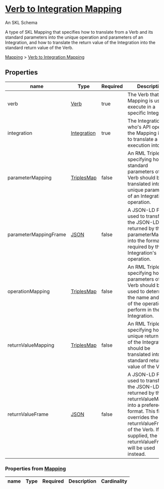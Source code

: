 <!--- This is an autogenerated file -->
# [Verb to Integration Mapping](../../../schemas/core/verb-integration-mapping)

An SKL Schema

A type of SKL Mapping that specifies how to translate from a Verb and its standard parameters into the unique operation and parameters of an Integration, and how to translate the return value of the Integration into the standard return value of the Verb.

[Mapping](../../../schemas/core/mapping) > [Verb to Integration Mapping](../../../schemas/core/verb-integration-mapping)

## Properties

| name | Type | Required | Description | Cardinality |
| ---- | ---- | ---- | ----------- | ---- |
| verb | [Verb](../../../schemas/core/verb) | true | The Verb that the Mapping is used to execute in a specific Integration. | 1..1 |
| integration | [Integration](../../../schemas/core/integration) | true | The Integration who's API operation the Mapping is used to translate a Verb execution into. | 1..1 |
| parameterMapping | [TriplesMap](http://www.w3.org/ns/r2rml#TriplesMap) | false | An RML TriplesMap specifying how the standard parameters of the Verb should be translated into the unique parameters of an Integration operation. | 0..* |
| parameterMappingFrame | [JSON](http://www.w3.org/1999/02/22-rdf-syntax-ns#JSON) | false | A JSON-LD Frame used to transform the JSON-LD returned by the parameterMapping into the format required by the Integration's operation. | 0..* |
| operationMapping | [TriplesMap](http://www.w3.org/ns/r2rml#TriplesMap) | false | An RML TriplesMap specifying how the parameters of the Verb should be used to determine the name and type of the operation to perform in the Integration. | 0..* |
| returnValueMapping | [TriplesMap](http://www.w3.org/ns/r2rml#TriplesMap) | false | An RML TriplesMap specifying how the unique return value of the Integration should be translated into the standard return value of the Verb. | 0..* |
| returnValueFrame | [JSON](http://www.w3.org/1999/02/22-rdf-syntax-ns#JSON) | false | A JSON-LD Frame used to transform the JSON-LD returned by the returnValueMapping into a prefered format. This field overrides the returnValueFrame of the Verb. If not supplied, the Verb's returnValueFrame will be used instead. | 0..1 |

### Properties from [Mapping](../../../schemas/core/mapping)

| name | Type | Required | Description | Cardinality |
| ---- | ---- | ---- | ----------- | ---- |


